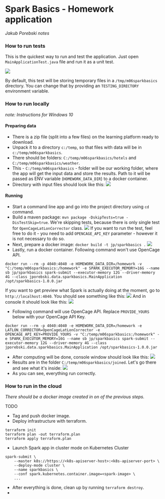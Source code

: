# Spark Basics - Homework application 
_Jakub Porebski notes_

### How to run tests
This is the quickest way to run and test the application. Just open `MainApplicationTest.java` file and run it as a unit test.

![](docs/run_tests.png)

By default, this test will be storing temporary files in a `/tmp/m06sparkbasics` directory. You can change that by providing an `TESTING_DIRECTORY` environment variable.
### How to run locally 

_note: Instructions for Windows 10_

#### Preparing data
* There is a zip file (split into a few files) on the learning platform ready to download. 
* Unpack it to a directory `c:/temp`, so that files with data will be in `c:/temp/m06sparkbasics`.
* There should be folders: `C:/temp/m06sparkbasics/hotels` and `C:/temp/m06sparkbasics/weather`.
* This - `C:/temp/m06sparkbasics` - folder will be our working folder, where the app will get the input data and store the results. 
  Path to it will be passed as ENV variable (`HOMEWORK_DATA_DIR`) to a docker container.
* Directory with input files should look like this:
![](./docs/spark_basics(2).png)

#### Running 
* Start a command line app and go into the project directory using `cd` command.
* Build a maven package: `mvn package -DskipTests=true -DisTestSkip=true`. We're skipping tests, because there is only single test for `OpenCageLatLonCorrector` class.
  ![](./docs/spark_basics(3).png)
  If you want to run the test, feel free to do it - you need to add `OPENCAGE_API_KEY` parameter - however it is not necessary to do so.
* Next, prepare a docker image: `docker build -t jp/sparkbasics .`
  ![](./docs/spark_basics(4).png)
* Lastly, run a docker container. Following command won't use OpenCage API.
```
docker run --rm -p 4040:4040 -e HOMEWORK_DATA_DIR=/homework -v "C:/temp/m06sparkbasics:/homework" -e SPARK_EXECUTOR_MEMORY=16G --name sb jp/sparkbasics spark-submit --executor-memory 12G --driver-memory 4G --class jporebski.data.sparkbasics.MainApplication /opt/sparkbasics-1.0.0.jar
``` 
If you want to get preview what Spark is actually doing at the moment, go to `http://localhost:4040`. You should see something like this:
![](./docs/spark_basics(5).png)
And in console it should look like this:
![](./docs/spark_basics(6).png)
* Following command will use OpenCage API. Replace `PROVIDE_YOURS` below with your OpenCage API Key.
```
docker run --rm -p 4040:4040 -e HOMEWORK_DATA_DIR=/homework -e LATLON_CORRECTOR=OpenCageLatLonCorrector -e OPENCAGE_API_KEY=PROVIDE_YOURS -v "C:/temp/m06sparkbasics:/homework" -e SPARK_EXECUTOR_MEMORY=16G --name sb jp/sparkbasics spark-submit --executor-memory 12G --driver-memory 4G --class jporebski.data.sparkbasics.MainApplication /opt/sparkbasics-1.0.0.jar
```
* After computing will be done, console window should look like this:
  ![](./docs/spark_basics(7).png)
* Results are in the folder `C:/temp/m06sparkbasics/joined`. Let's go there and see what it's inside:
  ![](./docs/spark_basics(8).png)
* As you can see, everything run correctly.




### How to run in the cloud
_There should be a docker image created in on of the previous steps._

TODO

* Tag and push docker image.
* Deploy infrastructure with terraform.
```
terraform init
terraform plan -out terraform.plan
terraform apply terraform.plan
```
* Launch Spark app in cluster mode on Kubernetes Cluster
```
spark-submit \
    --master k8s://https://<k8s-apiserver-host>:<k8s-apiserver-port> \
    --deploy-mode cluster \
    --name sparkbasics \
    --conf spark.kubernetes.container.image=<spark-image> \
    ...
```

* After everything is done, clean up by running `terraform destroy`.
* 